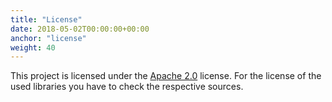 ```yaml
---
title: "License"
date: 2018-05-02T00:00:00+00:00
anchor: "license"
weight: 40
---
```


This project is licensed under the [Apache 2.0](https://github.com/promhippie/prometheus-hcloud-sd/blob/master/LICENSE) license. For the license of the used libraries you have to check the respective sources.
